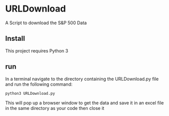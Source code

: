 # URLDownload
A Script to download the S&amp;P 500 Data

## Install
This project requires Python 3

## run
In a terminal navigate to the directory containing the URLDownload.py file and run the following command:
```
python3 URLDownload.py
```
This will pop up a browser window to get the data and save it in an excel file in the same directory as your code then close it 
